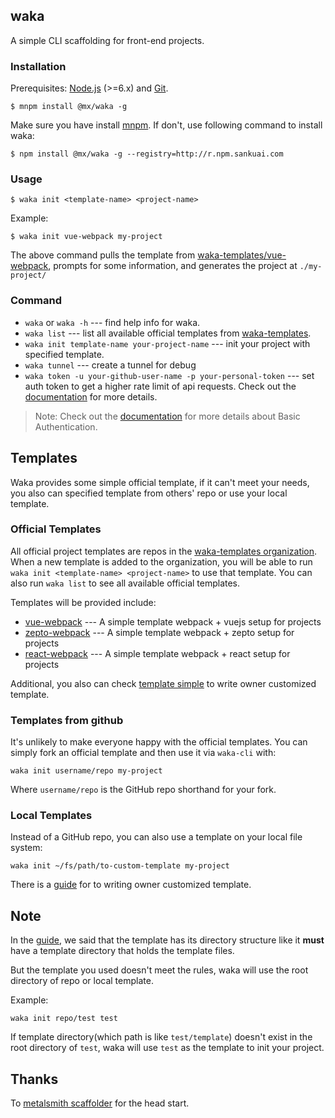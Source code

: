 ## waka
A simple CLI scaffolding for front-end projects.

### Installation
Prerequisites: [Node.js](https://nodejs.org/en/) (>=6.x) and [Git](https://git-scm.com/).

```
$ mnpm install @mx/waka -g
```

Make sure you have install [mnpm](http://npm.sankuai.com/). If don't, use following command to install waka:

```
$ npm install @mx/waka -g --registry=http://r.npm.sankuai.com
```

### Usage
```
$ waka init <template-name> <project-name>
```

Example:

```
$ waka init vue-webpack my-project
```

The above command pulls the template from [waka-templates/vue-webpack](https://github.com/waka-templates/vue-webpack), prompts for some information, and generates the project at `./my-project/`


### Command

* `waka` or `waka -h` --- find help info for waka.
* `waka list` --- list all available official templates from [waka-templates](https://github.com/waka-templates).
* `waka init template-name your-project-name` --- init your project with specified template.
* `waka tunnel` --- create a tunnel for debug
* `waka token -u your-github-user-name -p your-personal-token` --- set auth token to get a higher rate limit of api requests. Check out the [documentation](https://developer.github.com/v3/#rate-limiting) for more details.

>Note: Check out the [documentation](https://developer.github.com/v3/auth/#basic-authentication) for more details about Basic Authentication.

## Templates
Waka provides some simple official template, if it can't meet your needs, you also can specified template from others' repo or use your local template.

### Official Templates
All official project templates are repos in the [waka-templates organization](https://github.com/waka-templates). When a new template is added to the organization, you will be able to run `waka init <template-name> <project-name>` to use that template. You can also run `waka list` to see all available official templates.

Templates will be provided include:

* [vue-webpack](https://github.com/waka-templates/vue-webpack) --- A simple template webpack + vuejs setup for projects
* [zepto-webpack](https://github.com/waka-templates/zepto-webpack) --- A simple template webpack + zepto setup for projects
* [react-webpack](https://github.com/waka-templates/react-webpack) ---  A simple template webpack + react setup for projects

Additional, you also can check [template simple](https://github.com/waka-templates/template-simple) to write owner customized template.

### Templates from github
It's unlikely to make everyone happy with the official templates. You can simply fork an official template and then use it via `waka-cli` with:

```
waka init username/repo my-project
```

Where `username/repo` is the GitHub repo shorthand for your fork.

### Local Templates

Instead of a GitHub repo, you can also use a template on your local file system:

```
waka init ~/fs/path/to-custom-template my-project
```

There is a [guide](https://github.com/waka-templates/template-simple) for to writing owner customized template.

## Note

In the [guide](https://github.com/waka-templates/template-simple), we said that the template has its directory structure like it **must** have a template directory that holds the template files.

But the template you used doesn't meet the rules, waka will use the root directory of repo or local template.

Example:

```
waka init repo/test test
```

If template directory(which path is like `test/template`) doesn't exist in the root directory of `test`, waka will use `test` as the template to init your project.


## Thanks
To [metalsmith scaffolder](https://github.com/metalsmith/metalsmith/blob/master/examples/project-scaffolder) for the head start.